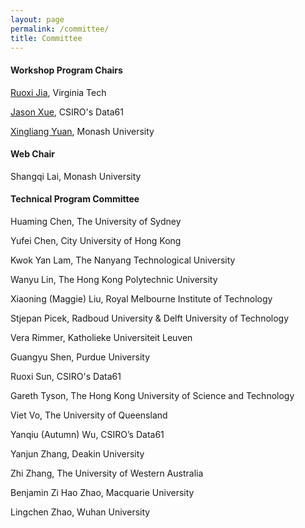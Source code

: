 ```yaml
---
layout: page
permalink: /committee/
title: Committee
---
```


#### **Workshop Program Chairs**

[Ruoxi Jia](https://ruoxijia.info), Virginia Tech

[Jason Xue](https://people.csiro.au/X/J/Jason-Xue), CSIRO's Data61

[Xingliang Yuan](https://xyuancs.github.io), Monash University

#### **Web Chair**

Shangqi Lai, Monash University

#### **Technical Program Committee**

Huaming Chen, The University of Sydney

Yufei Chen, City University of Hong Kong

Kwok Yan Lam, The Nanyang Technological University

Wanyu Lin, The Hong Kong Polytechnic University

Xiaoning (Maggie) Liu, Royal Melbourne Institute of Technology

Stjepan Picek, Radboud University & Delft University of Technology

Vera Rimmer, Katholieke Universiteit Leuven

Guangyu Shen, Purdue University

Ruoxi Sun, CSIRO's Data61

Gareth Tyson, The Hong Kong University of Science and Technology

Viet Vo, The University of Queensland

Yanqiu (Autumn) Wu,  CSIRO’s Data61

Yanjun Zhang, Deakin University

Zhi Zhang, The University of Western Australia

Benjamin Zi Hao Zhao, Macquarie University

Lingchen Zhao, Wuhan University








